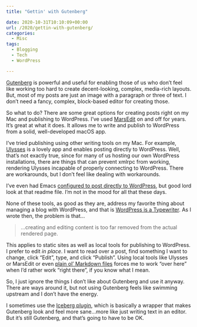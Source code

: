 ```yaml
---
title: "Gettin' with Gutenberg"

date: 2020-10-31T10:10:09+00:00
url: /2020/gettin-with-gutenberg/
categories:
  - Misc
tags:
  - Blogging
  - Tech
  - WordPress

---
```

<!--kg-card-begin: html-->

<!--kg-card-begin: html-->

[Gutenberg][1] is powerful and useful for enabling those of us who don&#8217;t feel like working too hard to create decent-looking, complex, media-rich layouts. But, most of my posts are just an image with a paragraph or three of text. I don&#8217;t need a fancy, complex, block-based editor for creating those.

So what to do? There are some great options for creating posts right on my Mac and publishing to WordPress. I&#8217;ve used [MarsEdit][2] on and off for years. It&#8217;s great at what it does. It allows me to write and publish to WordPress from a solid, well-developed macOS app.

I&#8217;ve tried publishing using other writing tools on my Mac. For example, [Ulysses][3] is a lovely app and enables posting directly to WordPress. Well, that&#8217;s not exactly true, since for many of us hosting our own WordPress installations, there are things that can prevent xmlrpc from working, rendering Ulysses incapable of properly connecting to WordPress. There are workarounds, but I don&#8217;t feel like dealing with workarounds.

I&#8217;ve even had Emacs [configured to post directly to WordPress][4], but good lord look at that readme file. I&#8217;m not in the mood for all that these days.

None of these tools, as good as they are, address my favorite thing about managing a blog with WordPress, and that is [WordPress is a Typewriter][5]. As I wrote then, the problem is that&#8230;

<blockquote class="wp-block-quote">
  <p>
    &#8230;creating and editing content is too far removed from the actual rendered page.
  </p>
</blockquote>

This applies to static sites as well as local tools for publishing to WordPress. I prefer to edit _in place_. I want to read over a post, find something I want to change, click &#8220;Edit&#8221;, type, and click &#8220;Publish&#8221;. Using local tools like Ulysses or MarsEdit or even [plain ol&#8217; Markdown files][6] forces me to work &#8220;over here&#8221; when I&#8217;d rather work &#8220;right there&#8221;, if you know what I mean.

So, I just ignore the things I don&#8217;t like about Gutenberg and use it anyway. There are ways around it, but not using Gutenberg feels like swimming upstream and I don&#8217;t have the energy.

I sometimes use the [Iceberg plugin][7], which is basically a wrapper that makes Gutenberg look and feel more sane&#8230;more like just writing text in an editor. But it&#8217;s still Gutenberg, and that&#8217;s going to have to be OK.

<!--kg-card-end: html-->

<!--kg-card-end: html-->

 [1]: https://wordpress.org/gutenberg/
 [2]: https://redsweater.com/marsedit/
 [3]: https://ulysses.app
 [4]: https://github.com/org2blog/org2blog
 [5]: https://www.baty.net/2017/wordpress-is-a-typewriter/
 [6]: https://gohugo.io
 [7]: https://useiceberg.com